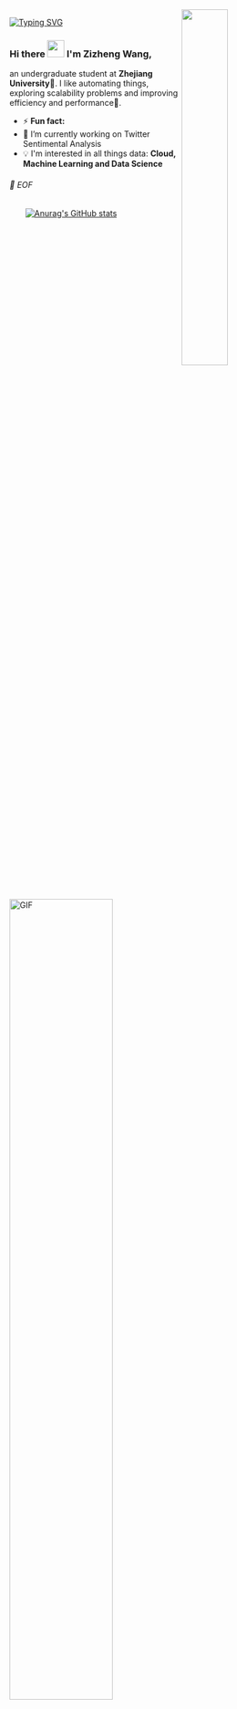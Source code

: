<img align="right" src="https://media.giphy.com/media/6yU7IF9L3950A/giphy.gif" width="40%">

[![Typing SVG](https://readme-typing-svg.demolab.com?font=Fira+Code&size=30&pause=1000&color=000000&vCenter=true&width=435&height=30&lines=%3E%3E%3E+print(profile))](https://git.io/typing-svg)

### Hi there <img src="https://raw.githubusercontent.com/iampavangandhi/iampavangandhi/master/gifs/Hi.gif" width="30px"> I'm Zizheng Wang,
an undergraduate student at **Zhejiang University**📖. I like automating things, exploring scalability problems and improving efficiency and performance🚀. 
- ⚡ **Fun fact:** 
- 🔭 I’m currently working on Twitter Sentimental Analysis
- :bulb: I'm interested in all things data: **Cloud, Machine Learning and Data Science**


###### 💾 EOF

<img align="left" alt="GIF" src="https://media.giphy.com/media/13HgwGsXF0aiGY/giphy.gif" width="60%"/> &nbsp;
&nbsp;&nbsp;&nbsp;&nbsp;
[![Anurag's GitHub stats](https://github-readme-stats.vercel.app/api?username=zizheng02)](https://github.com/anuraghazra/github-readme-stats)






